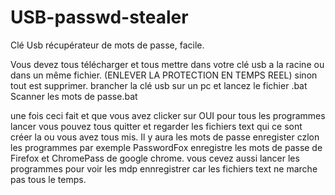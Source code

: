 # USB-passwd-stealer
Clé Usb récupérateur de mots de passe, facile.

Vous devez tous télécharger et tous mettre dans votre clé usb a la racine ou dans un même fichier.
(ENLEVER LA PROTECTION EN TEMPS REEL) sinon tout est supprimer.
brancher la clé usb sur un pc et lancez le fichier .bat Scanner les mots de passe.bat

une fois ceci fait et que vous avez clicker sur OUI pour tous les programmes lancer vous pouvez tous quitter et regarder 
les fichiers text qui ce sont créer la ou vous avez tous mis.
Il y aura les mots de passe enregister czlon les programmes par exemple PasswordFox enregistre les mots de passe de Firefox et ChromePass de google chrome.
vous cevez aussi lancer les programmes pour voir les mdp ennregistrer car les fichiers text ne marche pas tous le temps.

